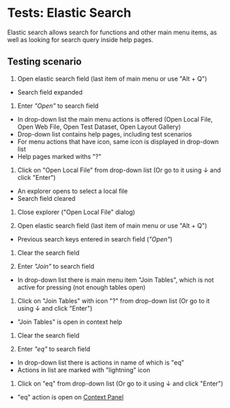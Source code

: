 <!-- TITLE: Tests: Elastic search -->
<!-- SUBTITLE: -->

# Tests: Elastic Search

Elastic search allows search for functions and other main menu items, as well as looking for search query inside help
pages.

## Testing scenario

1. Open elastic search field (last item of main menu or use "Alt + Q")

* Search field expanded

1. Enter *"Open"* to search field

* In drop-down list the main menu actions is offered (Open Local File, Open Web File, Open Test Dataset, Open Layout
  Gallery)
* Drop-down list contains help pages, including test scenarios
* For menu actions that have icon, same icon is displayed in drop-down list
* Help pages marked withs "?"

1. Click on "Open Local File" from drop-down list (Or go to it using ↓ and click "Enter")

* An explorer opens to select a local file
* Search field cleared

1. Close explorer ("Open Local File" dialog)

1. Open elastic search field (last item of main menu or use "Alt + Q")

* Previous search keys entered in search field (*"Open"*)

1. Clear the search field

1. Enter *"Join"* to search field

* In drop-down list there is main menu item "Join Tables", which is not active for pressing (not enough tables open)

1. Click on "Join Tables" with icon "?" from drop-down list (Or go to it using ↓ and click "Enter")

* "Join Tables" is open in context help

1. Clear the search field

1. Enter *"eq"* to search field

* In drop-down list there is actions in name of which is "eq"
* Actions in list are marked with "lightning" icon

1. Click on "eq" from drop-down list (Or go to it using ↓ and click "Enter")

* "eq" action is open on [Context Panel](../../datagrok/navigation/panels/panels.md#context-panel)
